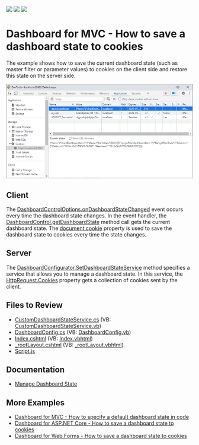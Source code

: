 <!-- default badges list -->
![](https://img.shields.io/endpoint?url=https://codecentral.devexpress.com/api/v1/VersionRange/128579175/22.1.3%2B)
[![](https://img.shields.io/badge/Open_in_DevExpress_Support_Center-FF7200?style=flat-square&logo=DevExpress&logoColor=white)](https://supportcenter.devexpress.com/ticket/details/T589151)
[![](https://img.shields.io/badge/📖_How_to_use_DevExpress_Examples-e9f6fc?style=flat-square)](https://docs.devexpress.com/GeneralInformation/403183)
<!-- default badges end -->

# Dashboard for MVC - How to save a dashboard state to cookies

The example shows how to save the current dashboard state (such as master filter or parameter values) to cookies on the client side and restore this state on the server side.

![](web-dashboard-cookies.png)

## Client

The [DashboardControlOptions.onDashboardStateChanged](https://docs.devexpress.com/Dashboard/js-DevExpress.Dashboard.DashboardControlOptions?p=netframework#js_devexpress_dashboard_dashboardcontroloptions_ondashboardstatechanged) event occurs every time the dashboard state changes. In the event handler, the [DashboardControl.getDashboardState](https://docs.devexpress.com/Dashboard/js-DevExpress.Dashboard.DashboardControl?p=netframework#js_devexpress_dashboard_dashboardcontrol_getdashboardstate) method call gets the current dashboard state. The [document.cookie](https://www.w3schools.com/js/js_cookies.asp) property is used to save the dashboard state to cookies every time the state changes.

## Server

The [DashboardConfigurator.SetDashboardStateService](https://docs.devexpress.com/Dashboard/DevExpress.DashboardWeb.DashboardConfigurator.SetDashboardStateService(DevExpress.DashboardWeb.IDashboardStateService)) method
specifies a service that allows you to manage a dashboard state. In this service, the [HttpRequest.Cookies](https://docs.microsoft.com/en-us/dotnet/api/system.web.httprequest.cookies) property gets a collection of cookies sent by the client.

## Files to Review

* [CustomDashboardStateService.cs](./CS/MvcDashboard_DashboardStateCookies/App_Start/CustomDashboardStateService.cs) (VB: [CustomDashboardStateService.vb](./VB/MvcDashboard_DashboardStateCookies/App_Start/CustomDashboardStateService.vb))
* [DashboardConfig.cs](./CS/MvcDashboard_DashboardStateCookies/App_Start/DashboardConfig.cs#L13) (VB: [DashboardConfig.vb](./VB/MvcDashboard_DashboardStateCookies/App_Start/DashboardConfig.vb#L17))
* [Index.cshtml](./CS/MvcDashboard_DashboardStateCookies/Views/Home/Index.cshtml#L7) (VB: [Index.vbhtml](./VB/MvcDashboard_DashboardStateCookies/Views/Home/Index.vbhtml#L14))
* [_rootLayout.cshtml](./CS/MvcDashboard_DashboardStateCookies/Views/Shared/_rootLayout.cshtml#L16) (VB: [_rootLayout.vbhtml](./VB/MvcDashboard_DashboardStateCookies/Views/Shared/_rootLayout.vbhtml#L22))
* [Script.js](./CS/MvcDashboard_DashboardStateCookies/Script/Script.js)

## Documentation

- [Manage Dashboard State](https://docs.devexpress.com/Dashboard/119765/web-dashboard/aspnet-mvc-dashboard-extension/manage-dashboard-state)

## More Examples

- [Dashboard for MVC - How to specify a default dashboard state in code](https://github.com/DevExpress-Examples/asp-net-mvc-dashboard-specify-default-state-in-code)
- [Dashboard for ASP.NET Core - How to save a dashboard state to cookies](https://github.com/DevExpress-Examples/asp-net-core-dashboard-save-dashboard-state-to-cookies)
- [Dashboard for Web Forms - How to save a dashboard state to cookies](https://github.com/DevExpress-Examples/asp-net-web-forms-dashboard-save-dashboard-state-to-cookies)
